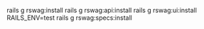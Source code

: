 rails g rswag:install
rails g rswag:api:install
rails g rswag:ui:install
RAILS_ENV=test rails g rswag:specs:install
